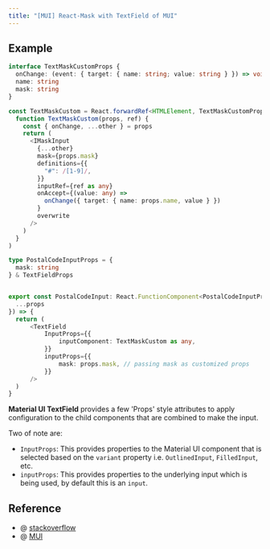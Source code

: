 ```yaml
---
title: "[MUI] React-Mask with TextField of MUI"
---
```


## Example

```typescript jsx
interface TextMaskCustomProps {
  onChange: (event: { target: { name: string; value: string } }) => void
  name: string
  mask: string
}

const TextMaskCustom = React.forwardRef<HTMLElement, TextMaskCustomProps>(
  function TextMaskCustom(props, ref) {
    const { onChange, ...other } = props
    return (
      <IMaskInput
        {...other}
        mask={props.mask}
        definitions={{
          "#": /[1-9]/,
        }}
        inputRef={ref as any}
        onAccept={(value: any) =>
          onChange({ target: { name: props.name, value } })
        }
        overwrite
      />
    )
  }
)

type PostalCodeInputProps = {
  mask: string
} & TextFieldProps


export const PostalCodeInput: React.FunctionComponent<PostalCodeInputProps> = ({
  ...props
}) => {
  return (
      <TextField
          InputProps={{
              inputComponent: TextMaskCustom as any,
          }}
          inputProps={{
              mask: props.mask, // passing mask as customized props
          }}
      />
  )
}
```

**Material UI TextField** provides a few 'Props' style attributes to apply configuration to the child components that are combined to make the input.

Two of note are:

+ `InputProps`: This provides properties to the Material UI component that is selected based on the `variant` property i.e. `OutlinedInput`, `FilledInput`, etc.
+ `inputProps`: This provides properties to the underlying input which is being used, by default this is an `input`.

## Reference

+ @ [stackoverflow](https://stackoverflow.com/questions/73494943/react-material-ui-textfield-controlled-input-with-custom-input-component-wit)
+ @ [MUI](https://mui.com/material-ui/react-text-field/#select)
